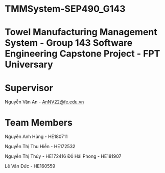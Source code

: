 # TMMSystem-SEP490_G143
# Towel Manufacturing Management System - Group 143 Software Engineering Capstone Project - FPT Universary
# Supervisor
Nguyễn Văn An - AnNV22@fe.edu.vn
# Team Members
Nguyễn Anh Hùng - HE180711

Nguyễn Thị Thu Hiền - HE172532

Nguyễn Thị Thủy - HE172416
Đỗ Hải Phong - HE181907

Lê Văn Đức - HE160559

